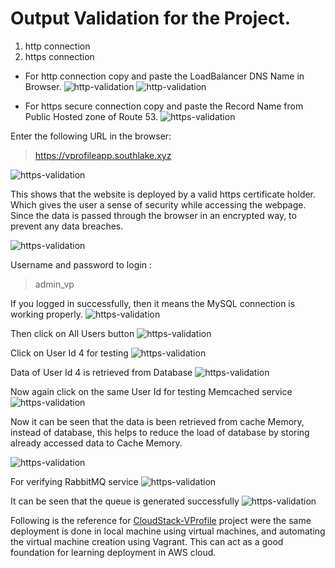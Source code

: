 # Output Validation for the Project.
1. http connection
2. https connection

- For http connection copy and paste the LoadBalancer DNS Name in Browser.
![http-validation](https://github.com/Kizhakkekkara-Vishnu-Vijayan/vprofile-aws-deployment/blob/master/AWS-Console-SS-All/validation-first.png)
![http-validation](https://github.com/Kizhakkekkara-Vishnu-Vijayan/vprofile-aws-deployment/blob/master/AWS-Console-SS-All/validation-second.png)

- For https secure connection copy and paste the Record Name from Public Hosted zone of Route 53.
![https-validation](https://github.com/Kizhakkekkara-Vishnu-Vijayan/vprofile-aws-deployment/blob/master/AWS-Console-SS-All/validation-third.png)

Enter the following URL in the browser: 
> https://vprofileapp.southlake.xyz

![https-validation](https://github.com/Kizhakkekkara-Vishnu-Vijayan/vprofile-aws-deployment/blob/master/AWS-Console-SS-All/validation-fourth.png)

This shows that the website is deployed by a valid https certificate holder. Which gives the user a sense of security while accessing the webpage. Since the data is passed through the browser in an encrypted way, to prevent any data breaches.

![https-validation](https://github.com/Kizhakkekkara-Vishnu-Vijayan/vprofile-aws-deployment/blob/master/AWS-Console-SS-All/validation-fifth.png)

Username and password to login :
> admin_vp

If you logged in successfully, then it means the MySQL connection is working properly.
![https-validation](https://github.com/Kizhakkekkara-Vishnu-Vijayan/vprofile-aws-deployment/blob/master/AWS-Console-SS-All/validation-sixth.png)

Then click on All Users button
![https-validation](https://github.com/Kizhakkekkara-Vishnu-Vijayan/vprofile-aws-deployment/blob/master/AWS-Console-SS-All/validation-seventh.png)

Click on User Id 4 for testing
![https-validation](https://github.com/Kizhakkekkara-Vishnu-Vijayan/vprofile-aws-deployment/blob/master/AWS-Console-SS-All/validation-eighth.png)

Data of User Id 4 is retrieved from Database
![https-validation](https://github.com/Kizhakkekkara-Vishnu-Vijayan/vprofile-aws-deployment/blob/master/AWS-Console-SS-All/validation-nineth.png)

Now again click on the same User Id for testing Memcached service
![https-validation](https://github.com/Kizhakkekkara-Vishnu-Vijayan/vprofile-aws-deployment/blob/master/AWS-Console-SS-All/validation-tenth.png)

Now it can be seen that the data is been retrieved from cache Memory, instead of database, this helps to reduce the load of database by storing already accessed data to Cache Memory.

![https-validation](https://github.com/Kizhakkekkara-Vishnu-Vijayan/vprofile-aws-deployment/blob/master/AWS-Console-SS-All/validation-eleventh.png)

For verifying RabbitMQ service 
![https-validation](https://github.com/Kizhakkekkara-Vishnu-Vijayan/vprofile-aws-deployment/blob/master/AWS-Console-SS-All/validation-twelfth.png)

It can be seen that the queue is generated successfully
![https-validation](https://github.com/Kizhakkekkara-Vishnu-Vijayan/vprofile-aws-deployment/blob/master/AWS-Console-SS-All/validation-thirteenth.png)

Following is the reference for [CloudStack-VProfile](https://github.com/Kizhakkekkara-Vishnu-Vijayan/CloudStack-VProfile.git "Github Link") project were the same deployment is done in local machine using virtual machines, and automating the virtual machine creation using Vagrant.
This can act as a good foundation for learning deployment in AWS cloud. 